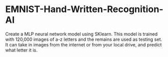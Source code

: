 # EMNIST-Hand-Written-Recognition-AI
Create a MLP neural network model using SKlearn. This model is trained with 120,000 images of a-z letters and the remains are used as testing set. It can take in images from the internet or from your local drive, and predict what letter it is. 
